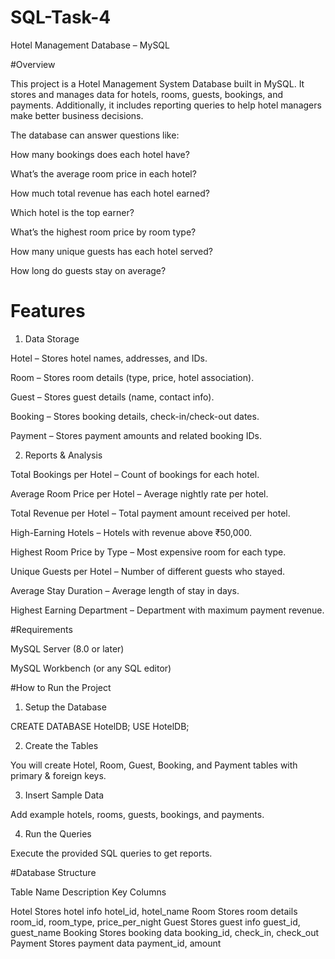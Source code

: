 # SQL-Task-4

 Hotel Management Database – MySQL

#Overview

This project is a Hotel Management System Database built in MySQL.
It stores and manages data for hotels, rooms, guests, bookings, and payments.
Additionally, it includes reporting queries to help hotel managers make better business decisions.

The database can answer questions like:

How many bookings does each hotel have?

What’s the average room price in each hotel?

How much total revenue has each hotel earned?

Which hotel is the top earner?

What’s the highest room price by room type?

How many unique guests has each hotel served?

How long do guests stay on average?


# Features

1. Data Storage

Hotel – Stores hotel names, addresses, and IDs.

Room – Stores room details (type, price, hotel association).

Guest – Stores guest details (name, contact info).

Booking – Stores booking details, check-in/check-out dates.

Payment – Stores payment amounts and related booking IDs.


2. Reports & Analysis

Total Bookings per Hotel – Count of bookings for each hotel.

Average Room Price per Hotel – Average nightly rate per hotel.

Total Revenue per Hotel – Total payment amount received per hotel.

High-Earning Hotels – Hotels with revenue above ₹50,000.

Highest Room Price by Type – Most expensive room for each type.

Unique Guests per Hotel – Number of different guests who stayed.

Average Stay Duration – Average length of stay in days.

Highest Earning Department – Department with maximum payment revenue.



#Requirements

MySQL Server (8.0 or later)

MySQL Workbench (or any SQL editor)



#How to Run the Project

1. Setup the Database

CREATE DATABASE HotelDB;
USE HotelDB;

2. Create the Tables

You will create Hotel, Room, Guest, Booking, and Payment tables with primary & foreign keys.

3. Insert Sample Data

Add example hotels, rooms, guests, bookings, and payments.

4. Run the Queries

Execute the provided SQL queries to get reports.



#Database Structure

Table Name	Description	Key Columns

Hotel	Stores hotel info	hotel_id, hotel_name
Room	Stores room details	room_id, room_type, price_per_night
Guest	Stores guest info	guest_id, guest_name
Booking	Stores booking data	booking_id, check_in, check_out
Payment	Stores payment data	payment_id, amount


